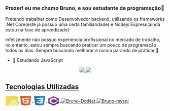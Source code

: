 ### Prazer! eu me chamo Bruno, e sou estudante de programação👋

Pretendo trabalhar como Desenvolvedor backend, utilizando os frameworks .Net Core(este já possuo uma certa familiaridade) e Nodejs Express(ainda estou na fase de aprendizado)

Infelizmente não possuo experiencia profissional no mercado de trabalho, no entanto, estou sempre buscando praticar um pouco de programação todos os dias. Sempre buscando melhorar e nunca parando de práticar 👊

- 🌱 Estudando JavaScript

<div align="center">
  <a href="https://github.com/Brugoamorim">
  <img height="180em" src="https://github-readme-stats.vercel.app/api?username=BrugoAmorim&show_icons=true&theme=highcontrast&include_all_commits=true&count_private=true"/>
  <img height="180em" src="https://github-readme-stats.vercel.app/api/top-langs/?username=BrugoAmorim&layout=compact&langs_count=7&theme=highcontrast"/>
</div>
  
  ## Tecnologias Utilizadas
<div style="display: inline_block">
  <img align="center" alt="Bruno-Js" height="30" width="40" src="https://raw.githubusercontent.com/devicons/devicon/master/icons/javascript/javascript-plain.svg">
  <img align="center" alt="Bruno-HTML" height="30" width="40" src="https://raw.githubusercontent.com/devicons/devicon/master/icons/html5/html5-original.svg">
  <img align="center" alt="Bruno-CSS" height="30" width="40" src="https://raw.githubusercontent.com/devicons/devicon/master/icons/css3/css3-original.svg">
  <img align="center" alt="Bruno-Csharp" height="30" width="40" src="https://raw.githubusercontent.com/devicons/devicon/master/icons/csharp/csharp-original.svg">
  <img align="center" alt="Bruno-DotNet" height="30" width="40" src="https://cdn.jsdelivr.net/gh/devicons/devicon/icons/dotnetcore/dotnetcore-original.svg" />
  <img align="center" alt="Bruno-mysql" height="30" width="40" src="https://cdn.jsdelivr.net/gh/devicons/devicon/icons/mysql/mysql-plain.svg">
</div>
